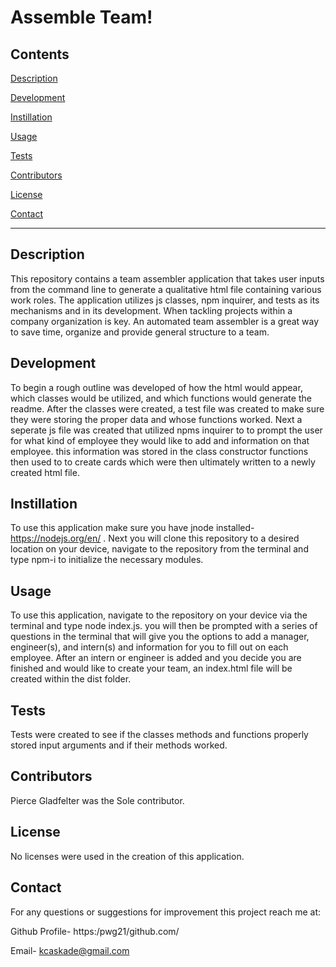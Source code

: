 # Assemble Team!  

## Contents  
[Description](#Description) 
 
[Development](#Development) 

[Instillation](#Instillation)

[Usage](#Usage)

[Tests](#Tests)

[Contributors](#Contributors)

[License](#License)

[Contact](#Contact)


*  *  *  *  *

## Description
This repository contains a team assembler application that takes user inputs from the command line to generate a qualitative html file containing various work roles. The application utilizes js classes, npm inquirer, and tests as its mechanisms and in its development. When tackling projects within a company organization is key. An automated team assembler is a great way to save time, organize and provide general structure to a team.



## Development
To begin a rough outline was developed of how the html would appear, which classes would be utilized, and which functions would generate the readme. After the classes were created, a test file was created to make sure they were storing the proper data and whose functions worked. Next a seperate js file was created that utilized npms inquirer to to prompt the user for what kind of employee they would like to add and information on that employee. this information was stored in the class constructor functions then used to to create cards which were then ultimately written to a newly created html file.


## Instillation
To use this application make sure you have jnode installed- https://nodejs.org/en/ . Next you will clone this repository to a desired location on your device, navigate to the repository from the terminal and type npm-i to initialize the necessary modules.

## Usage
To use this application, navigate to the repository on your device via the terminal and type node index.js. you will then be prompted with a series of questions in the terminal that will give you the options to add a manager, engineer(s), and intern(s) and information for you to fill out on each employee. After an intern or engineer is added and you decide you are  finished and would like to create your team, an index.html file will be created within the dist folder.


## Tests
Tests were created to see if the classes methods and functions properly stored input arguments and if their methods worked.


## Contributors
Pierce Gladfelter was the Sole contributor.



## License
No licenses were used in the creation of this application.



## Contact
For any questions or suggestions for improvement this project reach me at: 

Github Profile-  https:/pwg21/github.com/ 

Email- kcaskade@gmail.com

